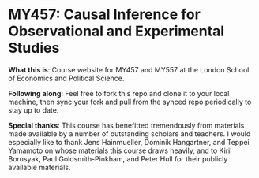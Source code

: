 # MY457: Causal Inference for Observational and Experimental Studies

**What this is**: Course website for MY457 and MY557 at the London School of Economics and Political Science. 

**Following along**: Feel free to fork this repo and clone it to your local machine, then sync your fork and pull from the synced repo periodically to stay up to date. 

**Special thanks**: This course has benefitted tremendously from materials made available by a number of outstanding scholars and teachers. I would especially like to thank Jens Hainmueller, Dominik Hangartner, and Teppei Yamamoto on whose materials this course draws heavily, and to Kiril Borusyak, Paul Goldsmith-Pinkham, and Peter Hull for their publicly available materials. 
